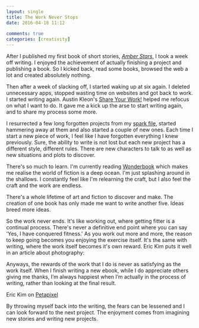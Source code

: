 ```yaml
---  
layout: single  
title: The Work Never Stops  
date: 2016-04-18 11:12  
  
comments: true  
categories: [creativity] 
---  
```

After I published my first book of short stories, <em><a href="/amberstars/">Amber Stars</a></em>, I took a week off writing. I enjoyed the achievement of actually finishing a project and publishing a book. So I kicked back, read some books, browsed the web a lot and created absolutely nothing.  

Then after a week of slacking off, I started waking up at six again. I deleted unnecessary apps, stopped wasting time on websites and got back to work. I started writing again. Austin Kleon's <a href="http://austinkleon.com/show-your-work/">Share Your Work!</a> helped me refocus on what I want to do. It gave me a kick up the arse to start writing again, and to share my process some more.  
<!--more-->  

I resurrected a few long forgotten projects from my <a href="https://medium.com/the-writers-room/the-spark-file-8d6e7df7ae58#.ozmz1lw4u">spark file</a>, started hammering away at them and also started a couple of new ones. Each time I start a new piece of work, I feel like I have forgotten everything I knew previously. Sure, the ability to write is not lost but each new project has a different style, different rules. There are new characters to talk to as well as new situations and plots to discover.  

There's so much to learn. I'm currently reading <a href="http://www.amazon.co.uk/Wonderbook-Illustrated-Creating-Imaginative-Fiction/dp/1419704427">Wonderbook</a> which makes me realise the world of fiction is a deep ocean. I'm just splashing around in the shallows. I constantly feel like I'm relearning the craft, but I also feel the craft and the work are endless.  

There's a whole lifetime of art and fiction to discover and make. The creation of one book has only made me want to write another five. Ideas breed more ideas.  

So the work never ends. It's like working out, where getting fitter is a continual process. There's never a definitive end point where you can say 'Yes, I have conquered fitness.' As you work out more and more, the reason to keep going becomes you enjoying the exercise itself. It's the same with writing, where the work itself becomes it's own reward. Eric Kim puts it well in an article about photography:  

>   
  Anyways, the rewards of the work that I do is never as satisfying as the work itself. When I finish writing a new ebook, while I do appreciate others giving me thanks, I’m always happiest when I’m actually in the process of writing, rather than looking at the final result.  
</blockquote>  

Eric Kim on <a href="http://petapixel.com/2016/04/12/photography-photographys-sake/">Petapixel</a>  

By throwing myself back into the writing, the fears can be lessened and I can look forward to the next project. The enjoyment comes from imagining new stories and writing new projects.  
